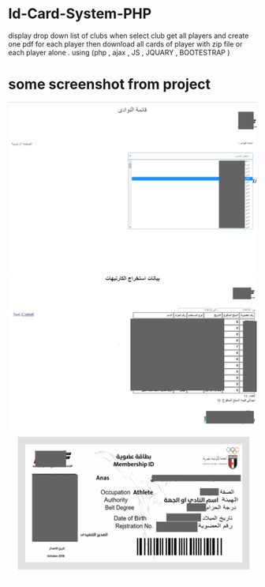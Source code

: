 # Id-Card-System-PHP
display drop down list of clubs when select club get all players and create one pdf for each player then download all cards of player with zip file or each player alone . using (php , ajax , JS , JQUARY , BOOTESTRAP )

# some screenshot from project 

![](images/page3.png)
![](images/page9.png)
![](images/pdf3.png)
